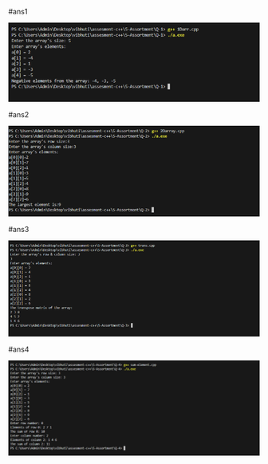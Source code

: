 #ans1

<img src="img/ans1.png">

#ans2

<img src="img/ans2.png">

#ans3

<img src="img/ans3.png">

#ans4

<img src="img/ans4.png">



